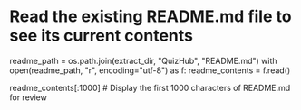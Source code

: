 # Read the existing README.md file to see its current contents
readme_path = os.path.join(extract_dir, "QuizHub", "README.md")
with open(readme_path, "r", encoding="utf-8") as f:
    readme_contents = f.read()

readme_contents[:1000]  # Display the first 1000 characters of README.md for review
